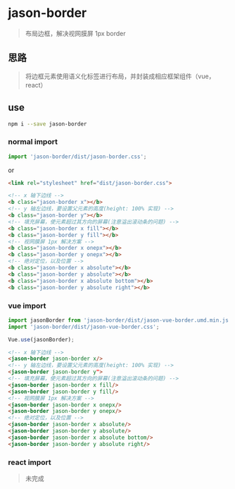 # jason-border
> 布局边框，解决视网膜屏 1px border

## 思路
> 将边框元素使用语义化标签进行布局，并封装成相应框架组件（vue，react）

## use

```bash
npm i --save jason-border
```

### normal import

```javascript
import 'jason-border/dist/jason-border.css';
```

or

```html
<link rel="stylesheet" href="dist/jason-border.css">
```

```html
<!-- x 轴下边线 -->
<b class="jason-border x"></b>
<!-- y 轴左边线，要设置父元素的高度(height: 100% 实现) -->
<b class="jason-border y"></b>
<!-- 填充屏幕，使元素超过其方向的屏幕(注意溢出滚动条的问题) -->
<b class="jason-border x fill"></b>
<b class="jason-border y fill"></b>
<!-- 视网膜屏 1px 解决方案 -->
<b class="jason-border x onepx"></b>
<b class="jason-border y onepx"></b>
<!-- 绝对定位，以及位置 -->
<b class="jason-border x absolute"></b>
<b class="jason-border y absolute"></b>
<b class="jason-border x absolute bottom"></b>
<b class="jason-border y absolute right"></b>
```

### vue import

```javascript
import jasonBorder from 'jason-border/dist/jason-vue-border.umd.min.js';
import 'jason-border/dist/jason-vue-border.css';

Vue.use(jasonBorder);
```

```html
<!-- x 轴下边线 -->
<jason-border jason-border x/>
<!-- y 轴左边线，要设置父元素的高度(height: 100% 实现) -->
<jason-border jason-border y">
<!-- 填充屏幕，使元素超过其方向的屏幕(注意溢出滚动条的问题) -->
<jason-border jason-border x fill/>
<jason-border jason-border y fill/>
<!-- 视网膜屏 1px 解决方案 -->
<jason-border jason-border x onepx/>
<jason-border jason-border y onepx/>
<!-- 绝对定位，以及位置 -->
<jason-border jason-border x absolute/>
<jason-border jason-border y absolute/>
<jason-border jason-border x absolute bottom/>
<jason-border jason-border y absolute right/>
```

### react import
> 未完成